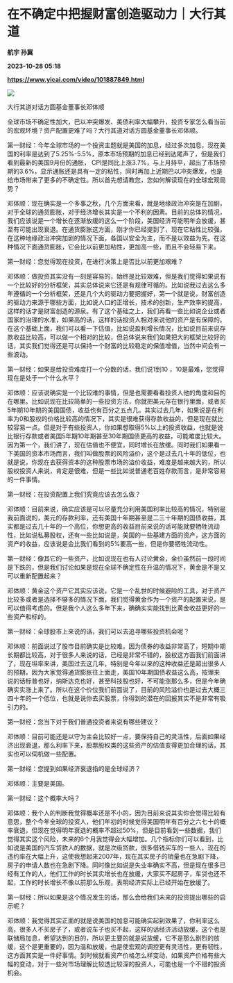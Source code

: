 # 在不确定中把握财富创造驱动力｜大行其道
**航宇 孙冀**

**2023-10-28 05:18**

**https://www.yicai.com/video/101887849.html**

![](http://imgcdn.yicai.com/vms-new/2023/10/53d5bc17-ede5-4bb1-af68-db5b517cbe55.jpg) 

大行其道对话方圆基金董事长邓体顺

全球市场不确定性加大，巴以冲突爆发、美债利率大幅攀升，投资专家怎么看当前的宏观环境？资产配置更难了吗？大行其道对话方圆基金董事长邓体顺。

第一财经：今年全球市场的一个投资主题就是美国的加息，经过多次加息，现在美国的利率是达到了5.25%-5.5%，原本市场预期的加息已经到达尾声了，但是我们看到最新的美国9月份的通胀， CPI是同比上涨3.7%，与上月持平，超出了市场预期的3.6%，显示通胀还是具有一定的粘性，同时再加上近期巴以冲突爆发，也是给市场带来了更多的不确定性。所以首先想请教您，您如何解读现在的全球宏观局势？

邓体顺：现在确实是一个多事之秋，几个方面来看，就是地缘政治冲突是在加剧，对于全球的通货膨胀，对于经济增长其实是一个不利的因素。目前的总体的情况，我们应该说是一个增长在逐渐放缓的这么一个阶段，美国经济可能明年会放缓，甚至有可能出现衰退。在通货膨胀这方面，刚才你已经提到了，现在它粘性比较强，在这种地缘政治冲突加剧的情况下面，各国以安全为主，而不是以效益为先。在这种情况下面通货膨胀，它会比以前更加粘性，更加高一些，而且不会轻易下来。

第一财经：您觉得现在投资，在进行决策上是否比以前更加艰难？

邓体顺：做投资其实没有一刻是容易的，始终是比较艰难，但是我们觉得如果说有一个比较好的分析框架，其实总体说来它还是有规律可循的。比如说我过去这么多年遵循的一个分析框架，还是几个大的驱动力要把握好，第一个就是说，财富创造的驱动力来源于哪些方面，比如说人口的正增长，技术的创新，生产效率的提高，这样的话才是财富创造的源泉。有了这个基础之上，我们再看一些比如说企业或者国家的治理的水准，如果高的话，这样的话投资人相对来说他的资产是有保障的。在这个基础上面，我们可以看一下估值，比如说盈利增长情况，比如说目前来说存款收益比较高，可以做一个相对的比较，但总体说来我们如果把大的框架比较好的话，其实我们觉得还是可以保持一个财富的比较稳定的保值增值，当然中间会有一些波动。

第一财经：如果是给投资难度打一个分数的话，我们说1到10 ，10是最难，您觉得现在是处于一个什么水平？

邓体顺：应该说确实是一个比较难的事情，但是也需要看看投资人他的角度和目的在哪里。比如说现在比较简单的一些投资方法，你就把美元存在银行里面，或者买5年期10年期的美国国债，收益也有百分之五点几。其实过去几年，如果说是在利率为0和股权的价格比较高的情况下，其实是很难获得存款收益的，但是现在就比较容易一点。但是对于有些投资人，你如果想取得5%以上的投资收益，也就是说比银行存款或者美国5年期10年期甚至30年期国债更高的收益，可能难度比较大。因为第一个，我们讲了，现在估值也不便宜，同时增长在放缓。同时我们如果看一下美国的资本市场而言，我们叫做股票的风险溢价，这个是过去几十年的低位，也就是说，你现在去获得资本的这种股票市场的溢价收益，难度是越来越大的，所以股权投资人来说，肯定是很难，但是一些比如说普通老百姓存款而言，是非常容易的一件事情。

第一财经：在投资配置上我们究竟应该去怎么做？

邓体顺：目前来说，确实应该是可以尽量充分利用美国利率比较高的情况，特别是我前面说的，美元的存款利率，还有美国十年期甚至是二三十年期的国债收益，其实都是过去几十年的一个高位，你想更高的收益目前来说的话可能就要牺牲流动性，比如说私募股权，还有一些比如说是，美国的一些基建方面的资产，这方面的资产的收益，应该说是会比我们看到的5%要高一些，但是你要牺牲流动性。

第一财经：像其它的一些资产，比如说现在也有人讨论黄金，金价虽然前一段时间是下跌的，但是我们讨论如果是现在全球不确定性在升温的情况下，黄金是不是又可以重新配置起来？

邓体顺：黄金这个资产它其实应该说，它是一个乱世的时候避险的工具，对于资产比较多或者是选择不够多的情况下面，我们觉得黄金作为一个资产的配置来说，是可以值得考虑的。但是我个人这么多年下来，确确实实能找到比黄金收益更好的一些资产和标的。

第一财经：全球股市上来说的话，我们可以去追寻哪些投资机会呢？

邓体顺：前面说过了股市目前确实是比较难，因为债券的收益非常高了，短期中期长期都比较高，对于很多人来说的话，已经是非常不错的，股权这方面我们前面讲了，现在坦率来讲，美国过去这几年，特别是今年以来的这种收益还是超出很多人的预期，因为大家觉得通货膨胀往上面走，美国10年期国债收益这么高，按理来说的话标普也好，纳斯达克也好，甚至科技股也好，不可能涨那么多，但是今年确确实实涨上来了。所以在这个价位我们前面说了，目前的风险溢价也是过去大概三四十年的一个低位，也就是说你去买股票，你得到的潜在的回报其实不是非常有吸引力的。

第一财经：您当下对于我们普通投资者来说有哪些建议？

邓体顺：目前可能还是以守为主会比较好一点，要保持自己的灵活性，后面如果经济出现衰退，那么利率下来，股票股权类的这些资产的估值变得更加合理的话，其实也可以伺机做一些配置。

第一财经：您提到如果经济衰退指的是全球经济？

邓体顺：主要是美国。

第一财经：这个概率大吗？

邓体顺：我个人的判断我觉得概率还是不小的，因为目前来说其实你会觉得比较有意思，整个今年全球的投资人，他们年初的时候觉得美国明年有百分之六七十的概率衰退，但现在觉得明年衰退的概率不超过50%，但是目前看到一些数据，我们觉得其实这个风险，未来的6个月我觉得会大幅增加。几个指标你们可以看到，比如说是美国的汽车贷款人的数据，就是次级贷款，很多借钱买车的一些人，现在的违约率在大幅上升，这使我想起来2007年，现在其实房子的销量也在急剧下降，房子的申请人数也在急剧下降。同时像比如说是失业率确实不高，但是现在很多已经有工作的人，他们工作的时长其实增长也在放缓，大家买不起房子，车贷也还不起，工作的时长增长不像以前那么乐观，表明经济实际上已经开始在放缓了。

第一财经：所以如果是这个情况发生的话，那么会给我们未来的投资提出哪些的启示呢？

邓体顺：我觉得其实正面的就是说美国的加息可能确实起到效果了，你利率这么高，很多人不买房子了，或者说车子也买不起，这样的话经济活动放缓，这个也是联储局加息，希望达到的目的，所以更主要的就是说放缓，它不是那么剧烈的放缓，这个是更重要的，因为温和放缓，也是使宏观的调控更有灵活性，更有韧性，这方面其实是一件好事情。到时候就看资产价格怎么样变动，如果资产价格有些大幅的变动，对于一些对市场理解比较透比较深的投资人，可能也是一个不错的投资机会。